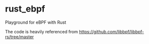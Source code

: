 # rust_ebpf

Playground for eBPF with Rust


The code is heavily referenced from https://github.com/libbpf/libbpf-rs/tree/master
